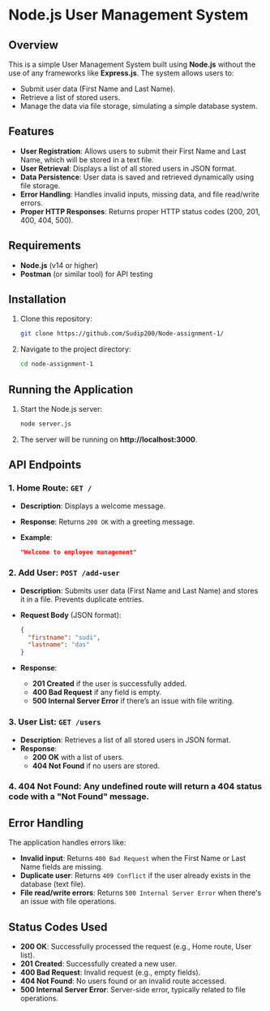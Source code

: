 # Node.js User Management System

## Overview

This is a simple User Management System built using **Node.js** without the use of any frameworks like **Express.js**. The system allows users to:

- Submit user data (First Name and Last Name).
- Retrieve a list of stored users.
- Manage the data via file storage, simulating a simple database system.

## Features

- **User Registration**: Allows users to submit their First Name and Last Name, which will be stored in a text file.
- **User Retrieval**: Displays a list of all stored users in JSON format.
- **Data Persistence**: User data is saved and retrieved dynamically using file storage.
- **Error Handling**: Handles invalid inputs, missing data, and file read/write errors.
- **Proper HTTP Responses**: Returns proper HTTP status codes (200, 201, 400, 404, 500).

## Requirements

- **Node.js** (v14 or higher)
- **Postman** (or similar tool) for API testing

## Installation

1. Clone this repository:

   ```bash
   git clone https://github.com/Sudip200/Node-assignment-1/
   ```

2. Navigate to the project directory:

   ```bash
   cd node-assignment-1
   ```

## Running the Application

1. Start the Node.js server:

   ```bash
   node server.js
   ```

2. The server will be running on **http://localhost:3000**.

## API Endpoints

### 1. **Home Route**: `GET /`

- **Description**: Displays a welcome message.
- **Response**: Returns `200 OK` with a greeting message.
- **Example**:

  ```json
  "Welcome to employee management"
  ```

### 2. **Add User**: `POST /add-user`

- **Description**: Submits user data (First Name and Last Name) and stores it in a file. Prevents duplicate entries.
- **Request Body** (JSON format):

  ```json
  {
    "firstname": "sudi",
    "lastname": "das"
  }
  ```

- **Response**:
  - **201 Created** if the user is successfully added.
  - **400 Bad Request** if any field is empty.
  - **500 Internal Server Error** if there’s an issue with file writing.

### 3. **User List**: `GET /users`

- **Description**: Retrieves a list of all stored users in JSON format.
- **Response**:
  - **200 OK** with a list of users.
  - **404 Not Found** if no users are stored.

### 4. **404 Not Found**: Any undefined route will return a **404** status code with a "Not Found" message.

## Error Handling

The application handles errors like:

- **Invalid input**: Returns `400 Bad Request` when the First Name or Last Name fields are missing.
- **Duplicate user**: Returns `409 Conflict` if the user already exists in the database (text file).
- **File read/write errors**: Returns `500 Internal Server Error` when there's an issue with file operations.

## Status Codes Used

- **200 OK**: Successfully processed the request (e.g., Home route, User list).
- **201 Created**: Successfully created a new user.
- **400 Bad Request**: Invalid request (e.g., empty fields).
- **404 Not Found**: No users found or an invalid route accessed.
- **500 Internal Server Error**: Server-side error, typically related to file operations.
